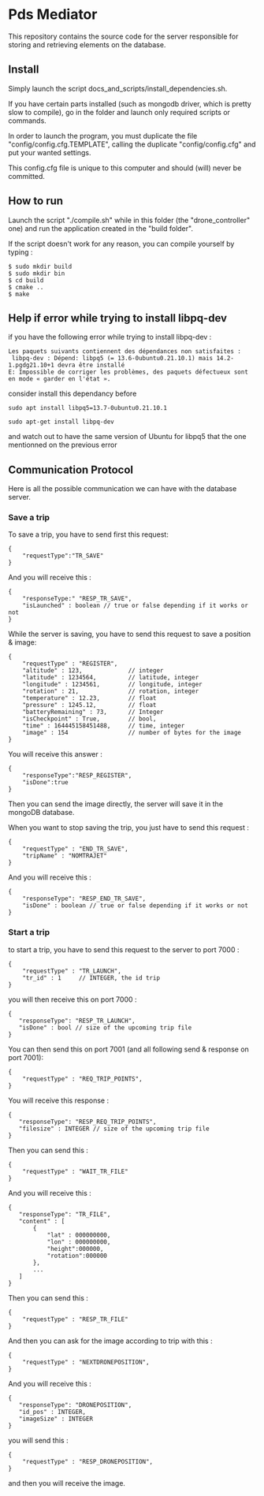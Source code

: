# Pds Mediator

This repository contains the source code for the server responsible for storing and retrieving elements on the database.

## Install

Simply launch the script docs_and_scripts/install_dependencies.sh.

If you have certain parts installed (such as mongodb driver, which is pretty slow to compile), go in the folder and launch only required scripts or commands.

In order to launch the program, you must duplicate the file "config/config.cfg.TEMPLATE", calling the duplicate
"config/config.cfg" and put your wanted settings.

This config.cfg file is unique to this computer and should (will) never be committed.

## How to run

Launch the script "./compile.sh" while in this folder (the "drone_controller" one)
and run the application created in the "build folder".

If the script doesn't work for any reason, you can compile yourself by typing :

```
$ sudo mkdir build
$ sudo mkdir bin
$ cd build
$ cmake ..
$ make
```

## Help if error while trying to install libpq-dev

if you have the following error while trying to install libpq-dev :
```
Les paquets suivants contiennent des dépendances non satisfaites :
 libpq-dev : Dépend: libpq5 (= 13.6-0ubuntu0.21.10.1) mais 14.2-1.pgdg21.10+1 devra être installé
E: Impossible de corriger les problèmes, des paquets défectueux sont en mode « garder en l'état ».
```

consider install this dependancy before

```
sudo apt install libpq5=13.7-0ubuntu0.21.10.1

sudo apt-get install libpq-dev
```

and watch out to have the same version of Ubuntu for libpq5 that the one mentionned on the previous error

## Communication Protocol

Here is all the possible communication we can have with the database server.

### Save a trip

To save a trip, you have to send first this request:

```
{
    "requestType":"TR_SAVE"
}

```

And you will receive this :

```
{
	"responseType:" "RESP_TR_SAVE",
	"isLaunched" : boolean // true or false depending if it works or not
}
```

While the server is saving, you have to send this request to save a position & image:

```
{
    "requestType" : "REGISTER", 
    "altitude" : 123,             // integer
    "latitude" : 1234564,         // latitude, integer
    "longitude" : 1234561,        // longitude, integer
    "rotation" : 21,              // rotation, integer
    "temperature" : 12.23,        // float
    "pressure" : 1245.12,         // float
    "batteryRemaining" : 73,      // Integer        
    "isCheckpoint" : True,        // bool, 
    "time" : 164445158451488,     // time, integer
    "image" : 154                 // number of bytes for the image
}
```
You will receive this answer : 
```
{
    "responseType":"RESP_REGISTER",
    "isDone":true
}
```
Then you can send the image directly, the server will save it in the mongoDB database.


When you want to stop saving the trip, you just have to send this request :
```
{
	"requestType" : "END_TR_SAVE",
	"tripName" : "NOMTRAJET"
}
```

And you will receive this :
```
{
	"responseType": "RESP_END_TR_SAVE",
	"isDone" : boolean // true or false depending if it works or not
}
```
### Start a trip

to start a trip, you have to send this request to the server to port 7000 : 
```
{
	"requestType" : "TR_LAUNCH",
	"tr_id" : 1     // INTEGER, the id trip
}
```
you will then receive this on port 7000 : 

 ```
{
	"responseType": "RESP_TR_LAUNCH",
	"isDone" : bool // size of the upcoming trip file
}
```
You can then send this on port 7001 (and all following send & response on port 7001):

```
{
	"requestType" : "REQ_TRIP_POINTS",
}
```

You will receive this response : 
 ```
{
	"responseType": "RESP_REQ_TRIP_POINTS",
	"filesize" : INTEGER // size of the upcoming trip file
}
```

Then you can send this : 
```
{
	"requestType" : "WAIT_TR_FILE"
}
```

And you will receive this : 
 ```
{
	"responseType": "TR_FILE",
	"content" : [
        {
            "lat" : 000000000,
            "lon" : 000000000,
            "height":000000,
            "rotation":000000
        },
        ...
    ]
}
```

Then you can send this : 
```
{
	"requestType" : "RESP_TR_FILE"
}
```

And then you can ask for the image according to trip with this : 
```
{
	"requestType" : "NEXTDRONEPOSITION",
}
```
And you will receive this : 

 ```
{
	"responseType": "DRONEPOSITION",
	"id_pos" : INTEGER,
    "imageSize" : INTEGER
}
```
you will send this : 

```
{
	"requestType" : "RESP_DRONEPOSITION",
}
```

and then you will receive the image.